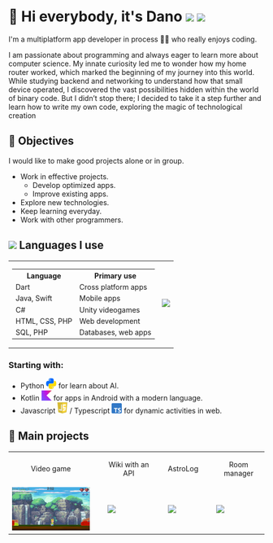 # :space_invader:	Hi everybody, it's Dano <img src="https://upload.wikimedia.org/wikipedia/commons/9/9a/Flag_of_Spain.svg" width="50px"/> <img src="https://upload.wikimedia.org/wikipedia/commons/f/f3/Flag_of_Russia.svg" width="50px">
I'm a multiplatform app developer in process 👨‍🎓 who really enjoys coding.

I am passionate about programming and always eager to learn more about computer science. My innate curiosity led me to wonder how my home router worked, which marked the beginning of my journey into this world. While studying backend and networking to understand how that small device operated, I discovered the vast possibilities hidden within the world of binary code. But I didn’t stop there; I decided to take it a step further and learn how to write my own code, exploring the magic of technological creation

## :dart: Objectives
I would like to make good projects alone or in group.
- Work in effective projects.
  - Develop optimized apps.
  - Improve existing apps.
- Explore new technologies.
- Keep learning everyday.
- Work with other programmers.

## <img src="https://upload.wikimedia.org/wikipedia/commons/c/c9/Computer_Turned_On.svg" width="20px"/> Languages I use

<div align="center">
  <table>
    <tr>
      <td>
        <table><!-- Lenguajes I know -->
          <tr><th>Language</th><th>Primary use</th></tr>
          <tr><td>Dart</td></td><td>Cross platform apps</td></tr>
          <tr><td>Java, Swift</td><td>Mobile apps</td></tr>
          <tr><td>C#</td><td>Unity videogames</td></tr>
          <tr><td>HTML, CSS, PHP</td><td>Web development</td></tr>
          <tr><td>SQL, PHP</td><td>Databases, web apps</td></tr>
        </table>     
      </td>
      <td>
        <div><!-- Most used chart -->
          <a href="https://github.com/LeoDanoGG">
            <img  src="https://github-readme-stats.vercel.app/api/top-langs/?username=LeoDanoGG&layout=donut&langs_count=6&theme=dark"/>
          </a>
        </div>
      </td>
    </tr>
  </table>
</div>

### Starting with:
- Python <img src="pythonColor.png" width="20px"/> for learn about AI.
- Kotlin <img src="Kotlin_Icon.png" width="20px"/> for apps in Android with a modern language.
- Javascript <img src="javascript.png" width="20px"/> / Typescript <img src="Typescript.png" width="20px"/> for dynamic activities in web.

## :toolbox: Main projects 
<div align="center">
  <table>
    <tr>
      <td><p align="center">Video game</p></td><td>&nbsp;<!-- Split -->&nbsp;</td>
      <td><p align="center">Wiki with an API</p></td><td>&nbsp;<!-- Split -->&nbsp;</td>
      <td><p align="center">AstroLog</p></td><td>&nbsp;<!-- Split -->&nbsp;</td>
      <td><p align="center">Room manager</p></td>
      <!--<td><p align="center"></p></td>-->
    </tr>
    <tr>
      <td><a href="https://github.com/LeoDanoGG/Wild-hunter"><img src="https://github.com/LeoDanoGG/Wild-hunter/blob/main/Wild_hunter_gameplay.png" width="200px"/></a></td><td>&nbsp;<!-- Split -->&nbsp;</td>
      <td><a href="https://github.com/LeoDanoGG/ice_and_fire"><img src="https://upload.wikimedia.org/wikipedia/commons/thumb/2/2e/Game_of_Thrones_2011_logo.svg/250px-Game_of_Thrones_2011_logo.svg.png" width="200px"/></a></td><td>&nbsp;<!-- Split -->&nbsp;</td>
       <td><a href="https://github.com/LeoDanoGG/AstroLog"><img src="https://camo.githubusercontent.com/dd9adeb6d7a4ba4a753c9bda2c95bd81685badbac50bfb9bd0f7aedc06c60bc6/68747470733a2f2f69636f6e732e69636f6e617263686976652e636f6d2f69636f6e732f6d6963726f736f66742f666c75656e7475692d656d6f6a692d33642f3235362f436f6d65742d33642d69636f6e2e706e67" width="100px"/></a></td><td>&nbsp;<!-- Split -->&nbsp</td>
    <td><a href="https://github.com/LeoDanoGG/RoomManager"><img src="https://icons.veryicon.com/128/System/Flat%20Retro%20Modern/rainbow%20apple%20logo.png" width="100px"/></a></td>
      <!--<td><a href="#"> <img src="#"/></a></td>-->
    </tr>
  </table>
</div>

